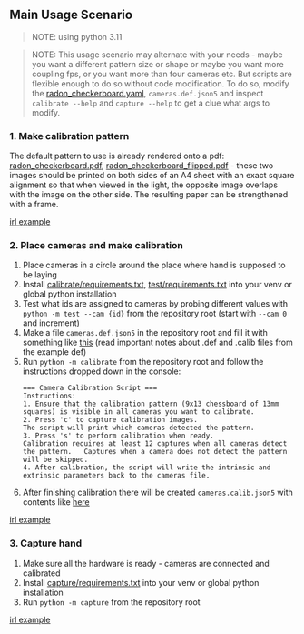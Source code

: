 ## Main Usage Scenario

> NOTE: using python 3.11

> NOTE: This usage scenario may alternate with your needs - maybe you want a different pattern size or shape or maybe you want more coupling fps, or you want more than four cameras etc. But scripts are flexible enough to do so without code modification. To do so, modify the [radon_checkerboard.yaml](checkerboard/radon_checkerboard.yaml), `cameras.def.json5` and inspect `calibrate --help` and `capture --help` to get a clue what args to modify.

### 1. Make calibration pattern
The default pattern to use is already rendered onto a pdf: [radon_checkerboard.pdf](checkerboard/radon_checkerboard.pdf), [radon_checkerboard_flipped.pdf](checkerboard/radon_checkerboard_flipped.pdf) - these two images should be printed on both sides of an A4 sheet with an exact square alignment so that when viewed in the light, the opposite image overlaps with the image on the other side. The resulting paper can be strengthened with a frame.

[irl example](https://www.youtube.com/shorts/DMcCJ7dV_Po)

### 2. Place cameras and make calibration
1. Place cameras in a circle around the place where hand is supposed to be laying
2. Install [calibrate/requirements.txt](calibrate/requirements.txt), [test/requirements.txt](test/requirements.txt) into your venv or global python installation
3. Test what ids are assigned to cameras by probing different values with `python -m test --cam {id}` from the repository root (start with `--cam 0` and increment)
4. Make a file `cameras.def.json5` in the repository root and fill it with something like [this](cameras.def.example.json5) (read important notes about .def and .calib files from the example def)
5. Run `python -m calibrate` from the repository root and follow the instructions dropped down in the console:
    ```
    === Camera Calibration Script ===
    Instructions:
    1. Ensure that the calibration pattern (9x13 chessboard of 13mm squares) is visible in all cameras you want to calibrate.
    2. Press 'c' to capture calibration images.
    The script will print which cameras detected the pattern.
    3. Press 's' to perform calibration when ready.
    Calibration requires at least 12 captures when all cameras detect the pattern.   Captures when a camera does not detect the pattern will be skipped.
    4. After calibration, the script will write the intrinsic and extrinsic parameters back to the cameras file.
    ```
6. After finishing calibration there will be created `cameras.calib.json5` with contents like [here](cameras.calib.example.json5)

[irl example](https://www.youtube.com/shorts/nwtn0VRGkjQ)

### 3. Capture hand
1. Make sure all the hardware is ready - cameras are connected and calibrated
2. Install [capture/requirements.txt](capture/requirements.txt) into your venv or global python installation
3. Run `python -m capture` from the repository root

[irl example](https://youtube.com/shorts/QCHkzZVtM5I)